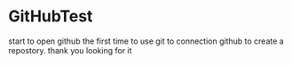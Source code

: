 # GitHubTest
start to open github
the first time to use git to connection github to create a repostory.
thank you looking for it

